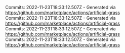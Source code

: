 Commits: 2022-11-23T18:33:12.507Z - Generated via https://github.com/marketplace/actions/artificial-grass
<br>
Commits: 2022-11-23T18:33:12.507Z - Generated via https://github.com/marketplace/actions/artificial-grass
<br>
Commits: 2022-11-23T18:33:12.507Z - Generated via https://github.com/marketplace/actions/artificial-grass
<br>
Commits: 2022-11-23T18:33:12.507Z - Generated via https://github.com/marketplace/actions/artificial-grass
<br>
